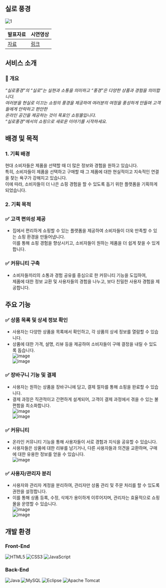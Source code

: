 ## 실로 풍경
![1](https://github.com/user-attachments/assets/bf9b6f24-53f9-4d56-b1ee-a1261f869c01)

|발표자료|시연영상|
|---|---|
|[자료](https://github.com/user-attachments/files/19272266/2023531009_._.pdf)|[링크](https://youtu.be/fhaage5Lp0c)|

## 서비스 소개
### 🚀 개요
*“실로풍경”의 “실로”는 실현과 소통을 의미하고 “풍경”은 다양한 상품과 경험을 의미합니다. <br>
여러분을 현실로 이끄는 쇼핑의 풍경을 제공하여 여러분의 여정을 풍성하게 만들며 고객들에게 안락하고 편안한 <br>온라인 공간을 제공하는 것이 목표인 쇼핑몰입니다.
<br>“실로풍경”에서의 쇼핑으로 새로운 이야기를 시작하세요.*

## 배경 및 목적
### 1. 기획 배경 <br>
현대 소비자들은 제품을 선택할 때 더 많은 정보와 경험을 원하고 있습니다. <br>
특히, 소비자들이 제품을 선택하고 구매할 때 그 제품에 대한 현실적이고 지속적인 연결을 찾는 욕구가 강해지고 있습니다. <br>
이에 따라, 소비자들이 더 나은 쇼핑 경험을 할 수 있도록 돕기 위한 플랫폼을 기획하게 되었습니다.<br>

### 2. 기획 목적 <br>
### ✅ 고객 편의성 제공 <br>
- 집에서 편리하게 쇼핑할 수 있는 플랫폼을 제공하여 소비자들이 더욱 만족할 수 있는 쇼핑 환경을 만들어냅니다. <br>
이를 통해 쇼핑 경험을 향상시키고, 소비자들이 원하는 제품을 더 쉽게 찾을 수 있게 합니다.<br>

### ✅ 커뮤니티 구축 <br>
- 소비자들끼리의 소통과 경험 공유를 중심으로 한 커뮤니티 기능을 도입하여, <br>
제품에 대한 정보 교환 및 사용자들의 경험을 나누고, 보다 친밀한 사용자 경험을 제공합니다.<br>

## 주요 기능 <br>
### ✅ 상품 목록 및 상세 정보 확인 <br>
- 사용자는 다양한 상품을 목록에서 확인하고, 각 상품의 상세 정보를 열람할 수 있습니다. <br>
- 상품에 대한 가격, 설명, 리뷰 등을 제공하여 소비자들이 구매 결정을 내릴 수 있도록 돕습니다.<br>
![image](https://github.com/user-attachments/assets/28eea188-3340-4561-96e8-33a25352c212) <br>
![image](https://github.com/user-attachments/assets/a6a489ee-7fb3-410d-9779-d68188b65957) <br>

### ✅ 장바구니 기능 및 결제<br>
- 사용자는 원하는 상품을 장바구니에 담고, 결제 절차를 통해 쇼핑을 완료할 수 있습니다. <br>
- 결제 과정은 직관적이고 간편하게 설계되어, 고객이 결제 과정에서 겪을 수 있는 불편함을 최소화합니다.<br>
![image](https://github.com/user-attachments/assets/aad6501b-cdf2-4ed8-aa67-b2e0e39b194c)<br>
![image](https://github.com/user-attachments/assets/17dd329e-ee23-4604-908f-a5b1a417a871)<br>

### ✅ 커뮤니티<br>
- 온라인 커뮤니티 기능을 통해 사용자들이 서로 경험과 지식을 공유할 수 있습니다. <br>
- 사용자들은 상품에 대한 리뷰를 남기거나, 다른 사용자들과 의견을 교환하며, 구매에 대한 유용한 정보를 얻을 수 있습니다.<br>
![image](https://github.com/user-attachments/assets/2f54ad52-a012-41c4-868d-2d7e79efc420) <br>

### ✅ 사용자/관리자 분리<br>
- 사용자와 관리자 계정을 분리하여, 관리자만 상품 관리 및 주문 처리를 할 수 있도록 권한을 설정합니다. <br>
- 이를 통해 상품 등록, 수정, 삭제가 용이하게 이루어지며, 관리자는 효율적으로 쇼핑몰을 운영할 수 있습니다. <br>
![image](https://github.com/user-attachments/assets/b20dec75-bda6-4d62-9b17-2e441b408045) <br>
![image](https://github.com/user-attachments/assets/c8dfc75d-77c2-4c53-9f68-b5d2f1f4b843) <br>

## 개발 환경
### Front-End
![HTML5](https://img.shields.io/badge/html5-%23E34F26.svg?style=for-the-badge&logo=html5&logoColor=white)
![CSS3](https://img.shields.io/badge/css3-%231572B6.svg?style=for-the-badge&logo=css3&logoColor=white)
![JavaScript](https://img.shields.io/badge/javascript-%23323330.svg?style=for-the-badge&logo=javascript&logoColor=%23F7DF1E)
### Back-End
![Java](https://img.shields.io/badge/java-%23ED8B00.svg?style=for-the-badge&logo=openjdk&logoColor=white)
![MySQL](https://img.shields.io/badge/mysql-4479A1.svg?style=for-the-badge&logo=mysql&logoColor=white)
![Eclipse](https://img.shields.io/badge/Eclipse-FE7A16.svg?style=for-the-badge&logo=Eclipse&logoColor=white)
![Apache Tomcat](https://img.shields.io/badge/apache%20tomcat-%23F8DC75.svg?style=for-the-badge&logo=apache-tomcat&logoColor=black)
